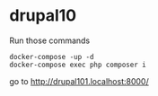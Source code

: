 # drupal10

Run those commands
```shell
docker-compose -up -d
docker-compose exec php composer i
```

go to
http://drupal101.localhost:8000/
